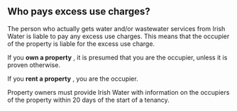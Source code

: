 ##  Who pays excess use charges?

The person who actually gets water and/or wastewater services from Irish Water
is liable to pay any excess use charges. This means that the occupier of the
property is liable for the excess use charge.

If you **own a property** , it is presumed that you are the occupier, unless
it is proven otherwise.

If you **rent a property** , you are the occupier.

Property owners must provide Irish Water with information on the occupiers of
the property within 20 days of the start of a tenancy.
